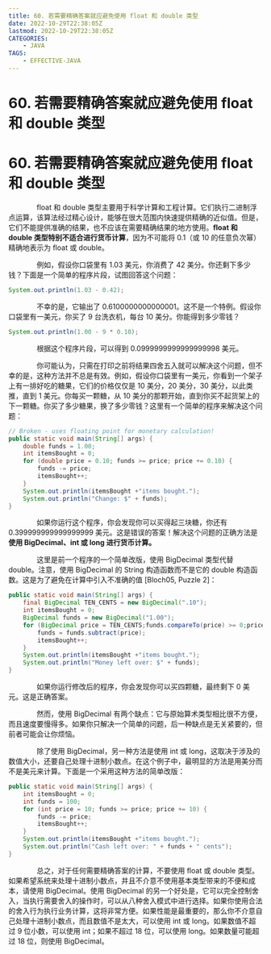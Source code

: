 ```yaml
---
title: 60. 若需要精确答案就应避免使用 float 和 double 类型
date: 2022-10-29T22:38:05Z
lastmod: 2022-10-29T22:38:05Z
CATEGORIES:
    - JAVA
TAGS:
    - EFFECTIVE-JAVA
---
```

# 60. 若需要精确答案就应避免使用 float 和 double 类型

# 60. 若需要精确答案就应避免使用 float 和 double 类型

　　　　float 和 double 类型主要用于科学计算和工程计算。它们执行二进制浮点运算，该算法经过精心设计，能够在很大范围内快速提供精确的近似值。但是，它们不能提供准确的结果，也不应该在需要精确结果的地方使用。**float 和 double 类型特别不适合进行货币计算**，因为不可能将 0.1（或 10 的任意负次幂）精确地表示为 float 或 double。

　　　　例如，假设你口袋里有 1.03 美元，你消费了 42 美分。你还剩下多少钱？下面是一个简单的程序片段，试图回答这个问题：

```java
System.out.println(1.03 - 0.42);
```

　　　　不幸的是，它输出了 0.6100000000000001。这不是一个特例。假设你口袋里有一美元，你买了 9 台洗衣机，每台 10 美分。你能得到多少零钱？

```java
System.out.println(1.00 - 9 * 0.10);
```

　　　　根据这个程序片段，可以得到 0.0999999999999999998 美元。

　　　　你可能认为，只需在打印之前将结果四舍五入就可以解决这个问题，但不幸的是，这种方法并不总是有效。例如，假设你口袋里有一美元，你看到一个架子上有一排好吃的糖果，它们的价格仅仅是 10 美分，20 美分，30 美分，以此类推，直到 1 美元。你每买一颗糖，从 10 美分的那颗开始，直到你买不起货架上的下一颗糖。你买了多少糖果，换了多少零钱？这里有一个简单的程序来解决这个问题：

```java
// Broken - uses floating point for monetary calculation!
public static void main(String[] args) {
    double funds = 1.00;
    int itemsBought = 0;
    for (double price = 0.10; funds >= price; price += 0.10) {
        funds -= price;
        itemsBought++;
    }
    System.out.println(itemsBought +"items bought.");
    System.out.println("Change: $" + funds);
}
```

　　　　如果你运行这个程序，你会发现你可以买得起三块糖，你还有 0.399999999999999999 美元。这是错误的答案！解决这个问题的正确方法是 **使用 BigDecimal、int 或 long 进行货币计算。**

　　　　这里是前一个程序的一个简单改版，使用 BigDecimal 类型代替 double。注意，使用 BigDecimal 的 String 构造函数而不是它的 double 构造函数。这是为了避免在计算中引入不准确的值 [Bloch05, Puzzle 2]：

```java
public static void main(String[] args) {
    final BigDecimal TEN_CENTS = new BigDecimal(".10");
    int itemsBought = 0;
    BigDecimal funds = new BigDecimal("1.00");
    for (BigDecimal price = TEN_CENTS;funds.compareTo(price) >= 0;price = price.add(TEN_CENTS)) {
        funds = funds.subtract(price);
        itemsBought++;
    }
    System.out.println(itemsBought +"items bought.");
    System.out.println("Money left over: $" + funds);
}
```

　　　　如果你运行修改后的程序，你会发现你可以买四颗糖，最终剩下 0 美元。这是正确答案。

　　　　然而，使用 BigDecimal 有两个缺点：它与原始算术类型相比很不方便，而且速度要慢得多。如果你只解决一个简单的问题，后一种缺点是无关紧要的，但前者可能会让你烦恼。

　　　　除了使用 BigDecimal，另一种方法是使用 int 或 long，这取决于涉及的数值大小，还要自己处理十进制小数点。在这个例子中，最明显的方法是用美分而不是美元来计算。下面是一个采用这种方法的简单改版：

```java
public static void main(String[] args) {
    int itemsBought = 0;
    int funds = 100;
    for (int price = 10; funds >= price; price += 10) {
        funds -= price;
        itemsBought++;
    }
    System.out.println(itemsBought +"items bought.");
    System.out.println("Cash left over: " + funds + " cents");
}
```

　　　　总之，对于任何需要精确答案的计算，不要使用 float 或 double 类型。如果希望系统来处理十进制小数点，并且不介意不使用基本类型带来的不便和成本，请使用 BigDecimal。使用 BigDecimal 的另一个好处是，它可以完全控制舍入，当执行需要舍入的操作时，可以从八种舍入模式中进行选择。如果你使用合法的舍入行为执行业务计算，这将非常方便。如果性能是最重要的，那么你不介意自己处理十进制小数点，而且数值不是太大，可以使用 int 或 long。如果数值不超过 9 位小数，可以使用 int；如果不超过 18 位，可以使用 long。如果数量可能超过 18 位，则使用 BigDecimal。

